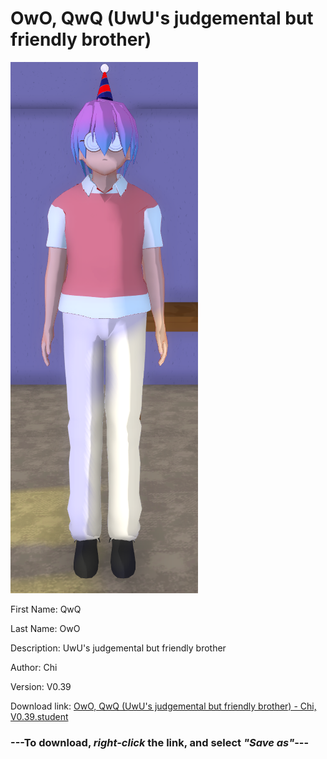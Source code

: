 # OwO, QwQ (UwU's judgemental but friendly brother)

<img src = "https://raw.githubusercontent.com/Arbiter1223/Daigaku-Gurashi-Custom-Students/master/Students/Files/OwO%2C%20QwQ%20(UwU's%20judgemental%20but%20friendly%20brother).png">

First Name: QwQ

Last Name: OwO

Description: UwU's judgemental but friendly brother

Author: Chi

Version: V0.39

Download link: <a href="https://raw.githubusercontent.com/Arbiter1223/Daigaku-Gurashi-Custom-Students/master/Students/Files/OwO%2C%20QwQ%20(UwU's%20judgemental%20but%20friendly%20brother)%20-%20Chi%2C%20V0.39.student">OwO, QwQ (UwU's judgemental but friendly brother) - Chi, V0.39.student</a>

### ---**To download, _right-click_ the link, and select _"Save as"_**---

